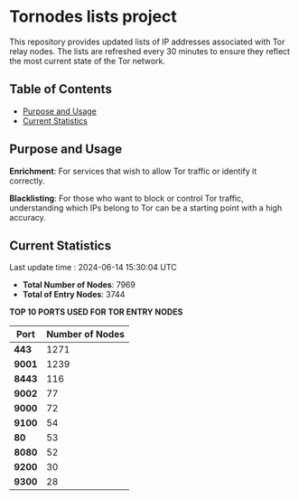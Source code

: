# Tornodes lists project

This repository provides updated lists of IP addresses associated with Tor relay nodes. The lists are refreshed every 30 minutes to ensure they reflect the most current state of the Tor network.

## Table of Contents

- [Purpose and Usage](#purpose-and-usage)
- [Current Statistics](#current-statistics)


## Purpose and Usage

**Enrichment**: For services that wish to allow Tor traffic or identify it correctly.

**Blacklisting**: For those who want to block or control Tor traffic, understanding which IPs belong to Tor can be a starting point with a high accuracy.

## Current Statistics

Last update time : 2024-06-14 15:30:04 UTC

- **Total Number of Nodes**: 7969
- **Total of Entry Nodes**: 3744

**TOP 10 PORTS USED FOR TOR ENTRY NODES**

| **Port** | **Number of Nodes** |
|------|-----------------|
| **443**   | 1271  |
| **9001**   | 1239  |
| **8443**   | 116  |
| **9002**   | 77  |
| **9000**   | 72  |
| **9100**   | 54  |
| **80**   | 53  |
| **8080**   | 52  |
| **9200**   | 30  |
| **9300**   | 28  |

